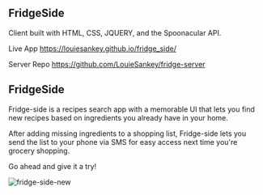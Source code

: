 ## FridgeSide

Client built with HTML, CSS, JQUERY, and the Spoonacular API.

Live App https://louiesankey.github.io/fridge_side/

Server Repo https://github.com/LouieSankey/fridge-server

## FridgeSide

Fridge-side is a recipes search app with a memorable UI that lets you find new recipes based on ingredients you already have in your home.

After adding missing ingredients to a shopping list, Fridge-side lets you send the list to your phone via SMS for easy access next time you're grocery shopping.

Go ahead and give it a try!

![fridge-side-new](https://user-images.githubusercontent.com/8163492/110541346-75a77000-80dc-11eb-8610-e9ddea6db0d8.png)


